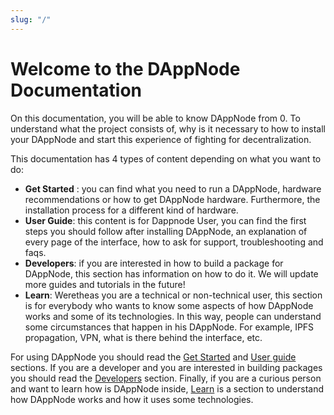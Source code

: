 ```yaml
---
slug: "/"
---
```


# Welcome to the DAppNode Documentation

On this documentation, you will be able to know DAppNode from 0. To understand what the project consists of, why is it necessary to how to install your DAppNode and start this experience of fighting for decentralization.

This documentation has 4 types of content depending on what you want to do:

- **Get Started** : you can find what you need to run a DAppNode, hardware recommendations or how to get DAppNode hardware. Furthermore, the installation process for a different kind of hardware.
- **User Guide**: this content is for Dappnode User, you can find the first steps you should follow after installing DAppNode, an explanation of every page of the interface, how to ask for support, troubleshooting and faqs.
- **Developers**: if you are interested in how to build a package for DAppNode, this section has information on how to do it. We will update more guides and tutorials in the future!
- **Learn**: Weretheas you are a technical or non-technical user, this section is for everybody who wants to know some aspects of how DAppNode works and some of its technologies. In this way, people can understand some circumstances that happen in his DAppNode. For example, IPFS propagation, VPN, what is there behind the interface, etc.

For using DAppNode you should read the [Get Started](https://docs.dappnode.io/get-started/intro) and [User guide](https://docs.dappnode.io/user-guide/overview) sections. If you are a developer and you are interested in building packages you should read the [Developers](https://docs.dappnode.io/developers/overall) section. Finally, if you are a curious person and want to learn how is DAppNode inside, [Learn](https://docs.dappnode.io/learn/overall) is a section to understand how DAppNode works and how it uses some technologies.
